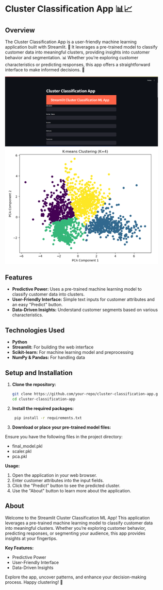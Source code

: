 # Cluster Classification App 📊📈



## Overview

The Cluster Classification App is a user-friendly machine learning application built with Streamlit. 🤖 It leverages a pre-trained model to classify customer data into meaningful clusters, providing insights into customer behavior and segmentation. 📊 Whether you’re exploring customer characteristics or predicting responses, this app offers a straightforward interface to make informed decisions. 🚀

![Cluster Classification App](assets/image.png)
![Cluster Classification App](assets/image2.png)


## Features

- **Predictive Power:** Uses a pre-trained machine learning model to classify customer data into clusters.
- **User-Friendly Interface:** Simple text inputs for customer attributes and an easy "Predict" button.
- **Data-Driven Insights:** Understand customer segments based on various characteristics.

## Technologies Used

- **Python**
- **Streamlit:** For building the web interface
- **Scikit-learn:** For machine learning model and preprocessing
- **NumPy & Pandas:** For handling data

## Setup and Installation

1. **Clone the repository:**

   ```bash
   git clone https://github.com/your-repo/cluster-classification-app.git
   cd cluster-classification-app

   ```

2. **Install the required packages:**

   ```bash
    pip install -r requirements.txt
   ```

3. **Download or place your pre-trained model files:**

Ensure you have the following files in the project directory:

- final_model.pkl
- scaler.pkl
- pca.pkl

 **Usage:**

1. Open the application in your web browser.
2. Enter customer attributes into the input fields.
3. Click the "Predict" button to see the predicted cluster.
4. Use the "About" button to learn more about the application.

## About

Welcome to the Streamlit Cluster Classification ML App! This application leverages a pre-trained machine learning model to classify customer data into meaningful clusters. Whether you’re exploring customer behavior, predicting responses, or segmenting your audience, this app provides insights at your fingertips.

**Key Features:**

- Predictive Power
- User-Friendly Interface
- Data-Driven Insights

Explore the app, uncover patterns, and enhance your decision-making process. Happy clustering! 🤗
